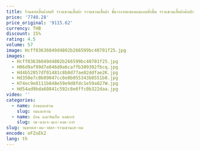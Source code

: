 ```yaml
---
title: ร้านขายเสื้อผ้าสตรี ราวแขวนเสื้อผ้า ราวแขวนเสื้อผ้า ชั้นวางจอแสดงผลแบบตั้งพื้น ราวแขวนเสื้อผ้าศิลปะเหล็ก gold ราวแขวนเสื้อผ้า m
price: '7748.28'
price_original: '9115.62'
currency: THB
discount: 15%
rating: 4.5
volume: 57
image: Hcff03636049d4802b266599bc40701f25.jpg
images:
  - Hcff03636049d4802b266599bc40701f25.jpg
  - H06d9af99d7e046d0a6caffb309392fbcq.jpg
  - Hd4b52857df01481c8b0d77ae82ddfae2K.jpg
  - Hd350e7c0b09047cc8e0b055343b8551b8.jpg
  - H74ec9e8111b848e59e9d8fdc1e59a827W.jpg
  - Hd54ad9bda60841c592c8e6ffc0b322daa.jpg
video: ''
categories:
  - name: บ้านและสวน
    slug: านและสวน
  - name: บ้าน และจัดเก็บ องค์การ
    slug: าน-และจ-ดเก-องค-การ
slug: านขายเส-อผ-าสตร-ราวแขวนเส-อผ
encode: oFZoEk2
lang: th
---
```

  